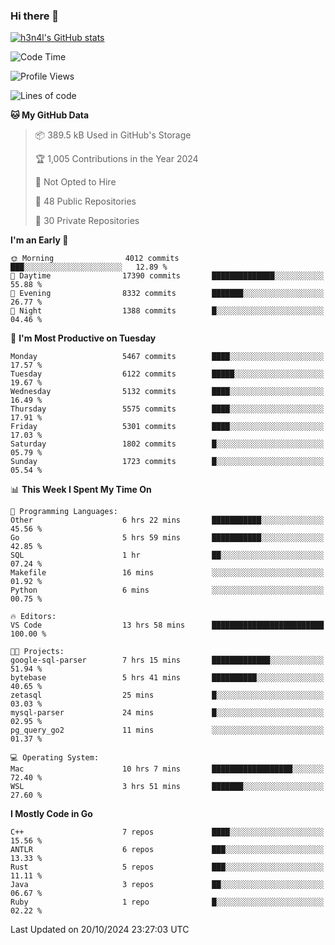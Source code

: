 ### Hi there 👋

[![h3n4l's GitHub stats](https://github-readme-stats.vercel.app/api?username=h3n4l&count_private=true&show_icons=true&theme=radical)](https://github.com/h3n4l/github-readme-stats)

<!--START_SECTION:waka-->
![Code Time](http://img.shields.io/badge/Code%20Time-1%2C974%20hrs%2051%20mins-blue)

![Profile Views](http://img.shields.io/badge/Profile%20Views-0-blue)

![Lines of code](https://img.shields.io/badge/From%20Hello%20World%20I%27ve%20Written-12.2%20million%20lines%20of%20code-blue)

**🐱 My GitHub Data** 

> 📦 389.5 kB Used in GitHub's Storage 
 > 
> 🏆 1,005 Contributions in the Year 2024
 > 
> 🚫 Not Opted to Hire
 > 
> 📜 48 Public Repositories 
 > 
> 🔑 30 Private Repositories 
 > 
**I'm an Early 🐤** 

```text
🌞 Morning                4012 commits        ███░░░░░░░░░░░░░░░░░░░░░░   12.89 % 
🌆 Daytime                17390 commits       ██████████████░░░░░░░░░░░   55.88 % 
🌃 Evening                8332 commits        ███████░░░░░░░░░░░░░░░░░░   26.77 % 
🌙 Night                  1388 commits        █░░░░░░░░░░░░░░░░░░░░░░░░   04.46 % 
```
📅 **I'm Most Productive on Tuesday** 

```text
Monday                   5467 commits        ████░░░░░░░░░░░░░░░░░░░░░   17.57 % 
Tuesday                  6122 commits        █████░░░░░░░░░░░░░░░░░░░░   19.67 % 
Wednesday                5132 commits        ████░░░░░░░░░░░░░░░░░░░░░   16.49 % 
Thursday                 5575 commits        ████░░░░░░░░░░░░░░░░░░░░░   17.91 % 
Friday                   5301 commits        ████░░░░░░░░░░░░░░░░░░░░░   17.03 % 
Saturday                 1802 commits        █░░░░░░░░░░░░░░░░░░░░░░░░   05.79 % 
Sunday                   1723 commits        █░░░░░░░░░░░░░░░░░░░░░░░░   05.54 % 
```


📊 **This Week I Spent My Time On** 

```text
💬 Programming Languages: 
Other                    6 hrs 22 mins       ███████████░░░░░░░░░░░░░░   45.56 % 
Go                       5 hrs 59 mins       ███████████░░░░░░░░░░░░░░   42.85 % 
SQL                      1 hr                ██░░░░░░░░░░░░░░░░░░░░░░░   07.24 % 
Makefile                 16 mins             ░░░░░░░░░░░░░░░░░░░░░░░░░   01.92 % 
Python                   6 mins              ░░░░░░░░░░░░░░░░░░░░░░░░░   00.75 % 

🔥 Editors: 
VS Code                  13 hrs 58 mins      █████████████████████████   100.00 % 

🐱‍💻 Projects: 
google-sql-parser        7 hrs 15 mins       █████████████░░░░░░░░░░░░   51.94 % 
bytebase                 5 hrs 41 mins       ██████████░░░░░░░░░░░░░░░   40.65 % 
zetasql                  25 mins             █░░░░░░░░░░░░░░░░░░░░░░░░   03.03 % 
mysql-parser             24 mins             █░░░░░░░░░░░░░░░░░░░░░░░░   02.95 % 
pg_query_go2             11 mins             ░░░░░░░░░░░░░░░░░░░░░░░░░   01.37 % 

💻 Operating System: 
Mac                      10 hrs 7 mins       ██████████████████░░░░░░░   72.40 % 
WSL                      3 hrs 51 mins       ███████░░░░░░░░░░░░░░░░░░   27.60 % 
```

**I Mostly Code in Go** 

```text
C++                      7 repos             ████░░░░░░░░░░░░░░░░░░░░░   15.56 % 
ANTLR                    6 repos             ███░░░░░░░░░░░░░░░░░░░░░░   13.33 % 
Rust                     5 repos             ███░░░░░░░░░░░░░░░░░░░░░░   11.11 % 
Java                     3 repos             ██░░░░░░░░░░░░░░░░░░░░░░░   06.67 % 
Ruby                     1 repo              █░░░░░░░░░░░░░░░░░░░░░░░░   02.22 % 
```




 Last Updated on 20/10/2024 23:27:03 UTC
<!--END_SECTION:waka-->

